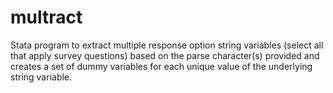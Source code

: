 # multract
Stata program to extract multiple response option string variables (select all that apply survey questions) based on the parse character(s) provided and creates a set of dummy variables for each unique value of the underlying string variable.

